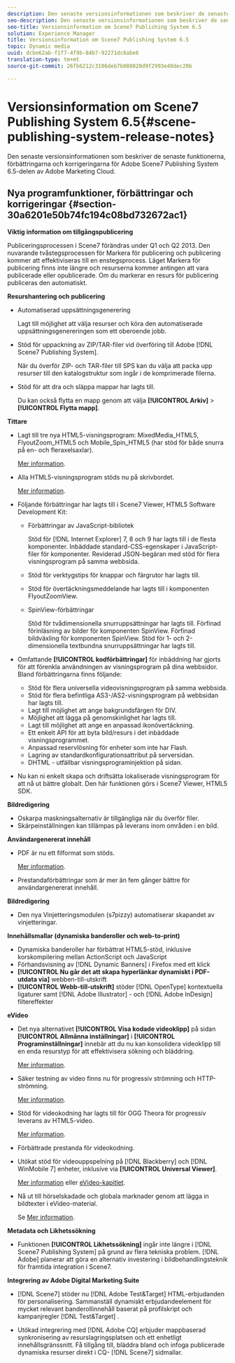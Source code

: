 ```yaml
---
description: Den senaste versionsinformationen som beskriver de senaste funktionerna, förbättringarna och korrigeringarna för Adobe Scene7 Publishing System 6.5-delen av Adobe Marketing Cloud.
seo-description: Den senaste versionsinformationen som beskriver de senaste funktionerna, förbättringarna och korrigeringarna för Adobe Scene7 Publishing System 6.5-delen av Adobe Marketing Cloud.
seo-title: Versionsinformation om Scene7 Publishing System 6.5
solution: Experience Manager
title: Versionsinformation om Scene7 Publishing System 6.5
topic: Dynamic media
uuid: dcbe62ab-f1f7-4f9b-84b7-92271dc6abe6
translation-type: tm+mt
source-git-commit: 26fb6212c3106deb7b088020d9f2993e40dec20b

---
```



# Versionsinformation om Scene7 Publishing System 6.5{#scene-publishing-system-release-notes}

Den senaste versionsinformationen som beskriver de senaste funktionerna, förbättringarna och korrigeringarna för Adobe Scene7 Publishing System 6.5-delen av Adobe Marketing Cloud.

## Nya programfunktioner, förbättringar och korrigeringar {#section-30a6201e50b74fc194c08bd732672ac1}

**Viktig information om tillgångspublicering**

Publiceringsprocessen i Scene7 förändras under Q1 och Q2 2013. Den nuvarande tvåstegsprocessen för Markera för publicering och publicering kommer att effektiviseras till en enstegsprocess. Läget Markera för publicering finns inte längre och resurserna kommer antingen att vara publicerade eller opublicerade. Om du markerar en resurs för publicering publiceras den automatiskt.

**Resurshantering och publicering**

* Automatiserad uppsättningsgenerering

   Lagt till möjlighet att välja resurser och köra den automatiserade uppsättningsgenereringen som ett oberoende jobb.
* Stöd för uppackning av ZIP/TAR-filer vid överföring till Adobe [!DNL Scene7 Publishing System].

   När du överför ZIP- och TAR-filer till SPS kan du välja att packa upp resurser till den katalogstruktur som ingår i de komprimerade filerna.

* Stöd för att dra och släppa mappar har lagts till.

   Du kan också flytta en mapp genom att välja **[!UICONTROL Arkiv]** > **[!UICONTROL Flytta mapp]**.

**Tittare**

* Lagt till tre nya HTML5-visningsprogram: MixedMedia_HTML5, FlyoutZoom_HTML5 och Mobile_Spin_HTML5 (har stöd för både snurra på en- och fleraxelsaxlar).

   [Mer information](http://help.adobe.com/en_US/scene7/using/WS6E593DEA-7D81-4cd6-84B0-85E8BB274176.html#WS1c46793299cf21d77e926d1613177f0a020-8000.html).
* Alla HTML5-visningsprogram stöds nu på skrivbordet.

   [Mer information](http://help.adobe.com/en_US/scene7/using/WS6E593DEA-7D81-4cd6-84B0-85E8BB274176.html#WS1c46793299cf21d77e926d1613177f0a020-8000.html).
* Följande förbättringar har lagts till i Scene7 Viewer, HTML5 Software Development Kit:

   * Förbättringar av JavaScript-bibliotek

      Stöd för [!DNL Internet Explorer] 7, 8 och 9 har lagts till i de flesta komponenter. Inbäddade standard-CSS-egenskaper i JavaScript-filer för komponenter. Reviderad JSON-begäran med stöd för flera visningsprogram på samma webbsida.
   * Stöd för verktygstips för knappar och färgrutor har lagts till.
   * Stöd för övertäckningsmeddelande har lagts till i komponenten FlyoutZoomView.
   * SpinView-förbättringar

      Stöd för tvådimensionella snurruppsättningar har lagts till. Förfinad förinläsning av bilder för komponenten SpinView. Förfinad bildväxling för komponenten SpinView. Stöd för 1- och 2-dimensionella textbundna snurruppsättningar har lagts till.

* Omfattande **[!UICONTROL kodförbättringar]** för inbäddning har gjorts för att förenkla användningen av visningsprogram på dina webbsidor. Bland förbättringarna finns följande:

   * Stöd för flera universella videovisningsprogram på samma webbsida.
   * Stöd för flera befintliga AS3-/AS2-visningsprogram på webbsidan har lagts till.
   * Lagt till möjlighet att ange bakgrundsfärgen för DIV.
   * Möjlighet att lägga på genomskinlighet har lagts till.
   * Lagt till möjlighet att ange en anpassad ikonövertäckning.
   * Ett enkelt API för att byta bild/resurs i det inbäddade visningsprogrammet.
   * Anpassad reservlösning för enheter som inte har Flash.
   * Lagring av standardkonfigurationsattribut på serversidan.
   * DHTML - utfällbar visningsprograminjektion på sidan.

* Nu kan ni enkelt skapa och driftsätta lokaliserade visningsprogram för att nå ut bättre globalt. Den här funktionen görs i Scene7 Viewer, HTML5 SDK.

**Bildredigering**

* Oskarpa maskningsalternativ är tillgängliga när du överför filer.
* Skärpeinställningen kan tillämpas på leverans inom områden i en bild.

**Användargenererat innehåll**

* PDF är nu ett filformat som stöds.

   [Mer information](http://help.adobe.com/en_US/scene7/using/WSe8b0455615e2dc47-2df907a712f31201b35-8000.html).
* Prestandaförbättringar som är mer än fem gånger bättre för användargenererat innehåll.

**Bildredigering**

* Den nya Vinjetteringsmodulen (s7pizzy) automatiserar skapandet av vinjetteringar.

**Innehållsmallar (dynamiska banderoller och web-to-print)**

* Dynamiska banderoller har förbättrat HTML5-stöd, inklusive korskompilering mellan ActionScript och JavaScript
* Förhandsvisning av [!DNL Dynamic Banners] i Firefox med ett klick
* **[!UICONTROL Nu går det att skapa hyperlänkar dynamiskt i PDF-utdata via]** webben-till-utskrift
* **[!UICONTROL Webb-till-utskrift]** stöder [!DNL OpenType] kontextuella ligaturer samt [!DNL Adobe Illustrator] - och [!DNL Adobe InDesign] filtereffekter

**eVideo**

* Det nya alternativet **[!UICONTROL Visa kodade videoklipp]** på sidan **[!UICONTROL Allmänna inställningar]** i **[!UICONTROL Programinställningar]** innebär att du nu kan konsolidera videoklipp till en enda resurstyp för att effektivisera sökning och bläddring.

   [Mer information](http://help.adobe.com/en_US/scene7/using/WSCCBA9D3A-06A3-4f29-AF6B-36CBB2A655F1.html).

* Säker testning av video finns nu för progressiv strömning och HTTP-strömning.

   [Mer information](http://help.adobe.com/en_US/scene7/using/WSd968ca97bf01df72-5efde3a123268dd80f5-8000.html).
* Stöd för videokodning har lagts till för OGG Theora för progressiv leverans av HTML5-video.

   [Mer information](http://help.adobe.com/en_US/scene7/using/WSE86ACF2B-BD50-4c48-A1D7-9CD4405B62D0.html#WS1c46793299cf21d7-39fae9c1131ba8968f7-7fff.html).
* Förbättrade prestanda för videokodning.
* Utökat stöd för videouppspelning på [!DNL Blackberry] och [!DNL WinMobile 7] enheter, inklusive via **[!UICONTROL Universal Viewer]**.

   [Mer information](http://help.adobe.com/en_US/scene7/using/WS6E593DEA-7D81-4cd6-84B0-85E8BB274176.html#WS1c46793299cf21d77e926d1613177f0a020-8000.html) eller [eVideo-kapitlet](http://help.adobe.com/en_US/scene7/using/WS53492AE1-6029-45d8-BF80-F4B5CF33EB08.html).

* Nå ut till hörselskadade och globala marknader genom att lägga in bildtexter i eVideo-material.

   Se [Mer information](http://help.adobe.com/en_US/scene7/using/WS98ca2e6790647c06-6f6f53e137b959f094-8000.html).

**Metadata och Likhetssökning**

* Funktionen **[!UICONTROL Likhetssökning]** ingår inte längre i [!DNL Scene7 Publishing System] på grund av flera tekniska problem. [!DNL Adobe] planerar att göra en alternativ investering i bildbehandlingsteknik för framtida integration i Scene7.

**Integrering av Adobe Digital Marketing Suite**

* [!DNL Scene7] stöder nu [!DNL Adobe Test&Target] HTML-erbjudanden för personalisering. Sammanställ dynamiskt erbjudandeelement för mycket relevant banderollinnehåll baserat på profilskript och kampanjregler [!DNL Test&Target] .

* Utökad integrering med [!DNL Adobe CQ] erbjuder mappbaserad synkronisering av resurslagringsplatsen och ett enhetligt innehållsgränssnitt. Få tillgång till, bläddra bland och infoga publicerade dynamiska resurser direkt i CQ- [!DNL Scene7] sidmallar.

